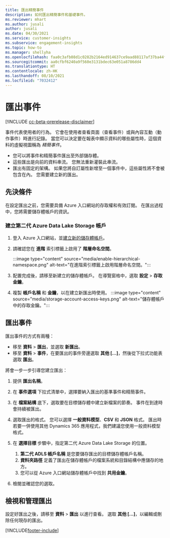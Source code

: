 ```yaml
---
title: 匯出精簡事件
description: 如何匯出精簡事件和基礎事件。
ms.reviewer: mhart
ms.author: jusali
author: jusali
ms.date: 04/30/2021
ms.service: customer-insights
ms.subservice: engagement-insights
ms.topic: how-to
ms.manager: shellyha
ms.openlocfilehash: faa0c3afb08d1c0282b2164ed914637ce9aad88117af37ba44fdb81e7610e574
ms.sourcegitcommit: aa0cfbf6240a9f560e3131bdec63e051a8786dd4
ms.translationtype: HT
ms.contentlocale: zh-HK
ms.lasthandoff: 08/10/2021
ms.locfileid: "7032412"
---
```

# <a name="export-events"></a>匯出事件

[!INCLUDE [cc-beta-prerelease-disclaimer](includes/cc-beta-prerelease-disclaimer.md)]

事件代表使用者的行為。 它會在使用者查看頁面（查看事件）或與內容互動（動作事件）時進行記錄。 當您可以決定要在報表中顯示資料的哪些屬性時，這個資料的虛擬視圖稱為 *精簡事件*。 

- 您可以將事件和精簡事件匯出至外部儲存體。 
- 這些匯出是向前的資料串流。 您無法重新灌裝此串流。 
- 匯出有固定的架構。 如果您將自訂屬性新增至一個事件中，這些屬性將不會被包含在內。 您需要建立新的匯出。

## <a name="prerequisites"></a>先決條件

在設定匯出之前，您需要具備 Azure 入口網站的存取權和有效訂閱。 在匯出過程中，您將需要儲存體帳戶的資訊。 

### <a name="create-an-azure-data-lake-storage-gen-2-accounts"></a>建立第二代 Azure Data Lake Storage 帳戶

1. 登入 Azure 入口網站，並[建立新的儲存體帳戶](/azure/storage/common/storage-account-create)。 

1. 請確認您在 **進階** 索引標籤上啟用了 **階層命名空間**。 

   :::image type="content" source="media/enable-hierarchical-namespace.png" alt-text="在進階索引標籤上啟用階層命名空間。":::

1. 配置完成後，請移至新建立的儲存體帳戶。 在導覽窗格中，選取 **設定** > **存取金鑰**。 

1. 複製 **帳戶名稱** 和 **金鑰**，以在建立新匯出時使用。
   :::image type="content" source="media/storage-account-access-keys.png" alt-text="儲存體帳戶中的存取金鑰。":::

## <a name="export-events"></a>匯出事件

匯出事件的方式有兩種： 
- 移至 **資料** > **匯出**，並選取 **新匯出**。
- 移至 **資料** > **事件**，在要匯出的事件旁邊選取 **其他 [...]**，然後從下拉式功能表選取 **匯出**。 

將會一步一步引導您建立匯出：

1. 提供 **匯出名稱**。

1. 在 **事件選項** 下拉式清單中，選擇要納入匯出的基準事件和精簡事件。 

1. 在 **檔案結構** 底下，選取要在目標儲存體中建立新檔案的節奏。 事件在到達時會持續被匯出。

1. 選取匯出的格式。 您可以選擇 **一般資料模型**、**CSV** 和 **JSON** 格式。 匯出時若要一併使用其他 Dynamics 365 應用程式，我們建議您使用一般資料模型格式。

1. 在 **選擇目標** 步驟中，指定第二代 Azure Data Lake Storage 的位置。
    1. **第二代 ADLS 帳戶名稱** 是您要儲存匯出的目標儲存體帳戶名稱。 
    1. **資料夾路徑** 定義了匯出在儲存體帳戶的檔案系統和目錄結構中應儲存的地方。
    1. 您可以從 Azure 入口網站儲存體帳戶中找到 **共用金鑰**。

1. 檢閱並確認您的選取。

## <a name="view-and-manage-exports"></a>檢視和管理匯出

設定好匯出之後，請移至 **資料** > **匯出** 以進行查看。 選取 **其他 [...]**，以編輯或刪除任何現存的匯出。


[!INCLUDE[footer-include](../includes/footer-banner.md)]